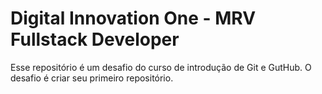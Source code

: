 # Digital Innovation One - MRV Fullstack Developer
Esse repositório é um desafio do curso de introdução de Git e GutHub. O desafio é criar seu primeiro repositório.
